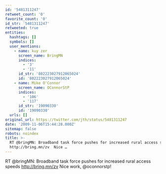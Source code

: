 ```yaml
---
id: '5481311247'
retweet_count: '0'
favorite_count: '0'
id_str: '5481311247'
retweeted: true
entities:
  hashtags: []
  symbols: []
  user_mentions:
    - name: kuy zer
      screen_name: BringMN
      indices:
        - '3'
        - '11'
      id_str: '802223027912065024'
      id: '802223027912065024'
    - name: Mike O'Connor
      screen_name: OConnorStP
      indices:
        - '106'
        - '117'
      id_str: '19090330'
      id: '19090330'
  urls: []
original_url: https://twitter.com/jth/status/5481311247
date: '2009-11-06T15:44:28.000Z'
sitemap: false
robots: noindex
title: >-
  RT @bringMN: Broadband task force pushes for increased rural access speeds
  http://bring.mn/zv  Nice …
---
```


RT @bringMN: Broadband task force pushes for increased rural access speeds http://bring.mn/zv  Nice work, @oconnorstp!